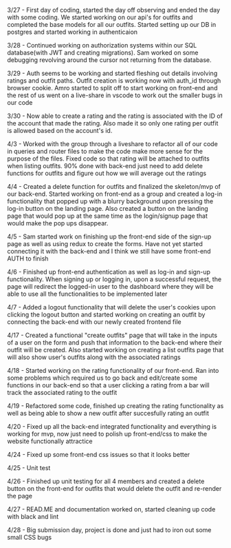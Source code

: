 3/27 - First day of coding, started the day off observing and ended the day with some coding. We started working on our api's for outfits and completed the base models for all our outfits. Started setting up our DB in postgres and started working in authenticaion

3/28 - Continued working on authorization systems within our SQL database(with JWT and creating migrations). Sam worked on some debugging revolving around the cursor not returning from the database.

3/29 - Auth seems to be working and started fleshing out details involving ratings and outfit paths. Outfit creation is working now with auth_id through browser cookie. Amro started to split off to start working on front-end and the rest of us went on a live-share in vscode to work out the smaller bugs in our code

3/30 - Now able to create a rating and the rating is associated with the ID of the account that made the rating. Also made it so only one rating per outfit is allowed based on the account's id.

4/3 - Worked with the group through a liveshare to refactor all of our code in queries and router files to make the code make more sense for the purpose of the files. Fixed code so that rating will be attached to outfits when listing outfits. 90% done with back-end just need to add delete functions for outfits and figure out how we will average out the ratings

4/4 - Created a delete function for outfits and finalized the skeleton/mvp of our back-end. Started working on front-end as a group and created a log-in functionality that popped up with a blurry background upon pressing the log-in button on the landing page. Also created a button on the landing page that would pop up at the same time as the login/signup page that would make the pop ups disappear.

4/5 - Sam started work on finishing up the front-end side of the sign-up page as well as using redux to create the forms. Have not yet started connecting it with the back-end and I think we still have some front-end AUTH to finish

4/6 - Finished up front-end authentication as well as log-in and sign-up functionality. When signing up or logging in, upon a successful request, the page will redirect the logged-in user to the dashboard where they will be able to use all the functionalities to be implemented later

4/7 - Added a logout functionality that will delete the user's cookies upon clicking the logout button and started working on creating an outfit by connecting the back-end with our newly created frontend file

4/17 - Created a functional "create outfits" page that will take in the inputs of a user on the form and push that information to the back-end where their outfit will be created. Also started working on creating a list outfits page that will also show user's outfits along with the associated ratings

4/18 - Started working on the rating functionality  of our front-end. Ran into some problems which required us to go back and edit/create some functions in our back-end so that a user clicking a rating from a bar will track the associated rating to the outfit

4/19 - Refactored some code, finished up creating the rating functionality as well as being able to show a new outfit after succesfully rating an outfit

4/20 - Fixed up all the back-end integrated functionality and everything is working for mvp, now just need to polish up front-end/css to make the website functionally attractice

4/24 - Fixed up some front-end css issues so that it looks better

4/25 - Unit test

4/26 - Finished up unit testing for all 4 members and created a delete button on the front-end for outfits that would delete the outfit and re-render the page

4/27 - READ.ME and documentation worked on, started cleaning up code with black and lint

4/28 - Big submission day, project is done and just had to iron out some small CSS bugs
